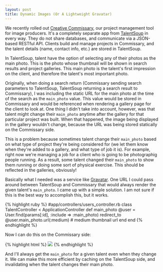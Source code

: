 ```yaml
---
layout: post
title: Dynamic Images (Or A Lightweight Gravatar)
---
```

<p>We recently rolled out <a href="https://talentsoup.com/producers">Creative Commissary</a>, our project management tool for image producers.  It's a completely separate app from <a href="https://talentsoup.com">TalentSoup</a> in every way.  They do not share databases, and communicate via a JSON-based RESTful API.  Clients build and manage projects in Commissary, and the talent details (name, contact info, etc.) are stored in TalentSoup.</p>

<p>In TalentSoup, talent have the option of selecting any of their photos as the main photo.  This is the photo whose thumbnail will be shown in search results and project galleries.  This main photo is the talent's first impression on the client, and therefore the talent's most important photo.</p>

<p>Originally, when doing a search return (Commissary sending search parameters to TalentSoup, TalentSoup returning a search result to Commissary), I was including the static URL for the main photo at the time of the search as the <code>main_photo</code> value.  This value would be stored in Commissary and would be referenced when rendering a gallery page for the client to look at.  One thing I didn't take into account, however, was that talent might change their <code>main_photo</code> anytime after the gallery for that particular project was built.  When that happened, the image being displayed in the gallery wouldn't change, because the URL was being stored statically on the Commissary side.</p>

<p>This is a problem because sometimes talent change their <code>main_photo</code> based on what type of project they're being considered for (we let them know when they're added to a gallery, and what type of job it is).  For example, right now we're managing a job for a client who is going to be photographig people running.  As a result, some talent changed their <code>main_photo</code> to show them running or doing some sort of physical exercise.  This should be reflected in the galleries, obviously!</p>

<p>Basically what I needed was a service like <a href="http://gravatar.com">Gravatar</a>.  One URL I could pass around between TalentSoup and Commissary that would always render the given talent's <code>main_photo</code>.  I came up with a simple solution.  I am not sure if this is the best way to accomplish this, but it works.</p>

<p>
{% highlight ruby %}
#app/controllers/users_controller.rb
class TalentController < ApplicationController
  def main_photo
    @user = User.find(params[:id], :include => :main_photo)
    redirect_to @user.main_photo.url(:medium) # medium thumbnail url
  end
end
{% endhighlight %}
</p>

<p>Now I can do this on the Commissary side:</p>

<p>
{% highlight html %}
<img src="https://talentsoup.com/talent/<%= @talent.id %>/main_photo" />
{% endhighlight %}
</p>

<p>And I'll always get the <code>main_photo</code> for a given talent even when they change it.  We can make this more efficient by caching on the TalentSoup side, and invalidating when the talent changes their main photo.</p>